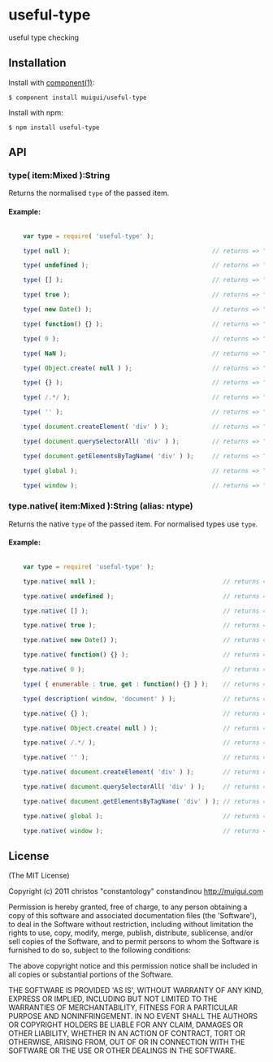 
# useful-type

  useful type checking

## Installation

  Install with [component(1)](http://component.io):

    $ component install muigui/useful-type

  Install with npm:

    $ npm install useful-type

## API

### type( item:Mixed ):String
Returns the normalised `type` of the passed item.

#### Example:

```javascript

	var type = require( 'useful-type' );

    type( null );                                       // returns => "null"

    type( undefined );                                  // returns => "undefined"

    type( [] );                                         // returns => "array"

    type( true );                                       // returns => "boolean"

    type( new Date() );                                 // returns => "date"

    type( function() {} );                              // returns => "function"

    type( 0 );                                          // returns => "number"

    type( NaN );                                        // returns => "number"

    type( Object.create( null ) );                      // returns => "object"

    type( {} );                                         // returns => "object"

    type( /.*/ );                                       // returns => "regexp"

    type( '' );                                         // returns => "string"

    type( document.createElement( 'div' ) );            // returns => "htmlelement"

    type( document.querySelectorAll( 'div' ) );         // returns => "htmlcollection"

    type( document.getElementsByTagName( 'div' ) );     // returns => "htmlcollection"

    type( global );                                     // returns => "global"

    type( window );                                     // returns => "global"

```

### type.native( item:Mixed ):String (alias: ntype)
Returns the native `type` of the passed item. For normalised types use `type`.

#### Example:

```javascript

	var type = require( 'useful-type' );

    type.native( null );                                   // returns => "null"

    type.native( undefined );                              // returns => "undefined"

    type.native( [] );                                     // returns => "array"

    type.native( true );                                   // returns => "boolean"

    type.native( new Date() );                             // returns => "date"

    type.native( function() {} );                          // returns => "function"

    type.native( 0 );                                      // returns => "number"

    type( { enumerable : true, get : function() {} } );    // returns => "object"

    type( description( window, 'document' ) );             // returns => "object"

    type.native( {} );                                     // returns => "object"

    type.native( Object.create( null ) );                  // returns => "object"

    type.native( /.*/ );                                   // returns => "regexp"

    type.native( '' );                                     // returns => "string"

    type.native( document.createElement( 'div' ) );        // returns => "htmldivelement"

    type.native( document.querySelectorAll( 'div' ) );     // returns => "htmlcollection" || "nodelist"

    type.native( document.getElementsByTagName( 'div' ) ); // returns => "htmlcollection" || "nodelist"

    type.native( global );                                 // returns => "global"

    type.native( window );                                 // returns => "global" || "window"

```


## License

(The MIT License)

Copyright (c) 2011 christos "constantology" constandinou http://muigui.com

Permission is hereby granted, free of charge, to any person obtaining a copy of this software and associated documentation files (the 'Software'), to deal in the Software without restriction, including without limitation the rights to use, copy, modify, merge, publish, distribute, sublicense, and/or sell copies of the Software, and to permit persons to whom the Software is furnished to do so, subject to the following conditions:

The above copyright notice and this permission notice shall be included in all copies or substantial portions of the Software.

THE SOFTWARE IS PROVIDED 'AS IS', WITHOUT WARRANTY OF ANY KIND, EXPRESS OR IMPLIED, INCLUDING BUT NOT LIMITED TO THE WARRANTIES OF MERCHANTABILITY, FITNESS FOR A PARTICULAR PURPOSE AND NONINFRINGEMENT. IN NO EVENT SHALL THE AUTHORS OR COPYRIGHT HOLDERS BE LIABLE FOR ANY CLAIM, DAMAGES OR OTHER LIABILITY, WHETHER IN AN ACTION OF CONTRACT, TORT OR OTHERWISE, ARISING FROM, OUT OF OR IN CONNECTION WITH THE SOFTWARE OR THE USE OR OTHER DEALINGS IN THE SOFTWARE.
